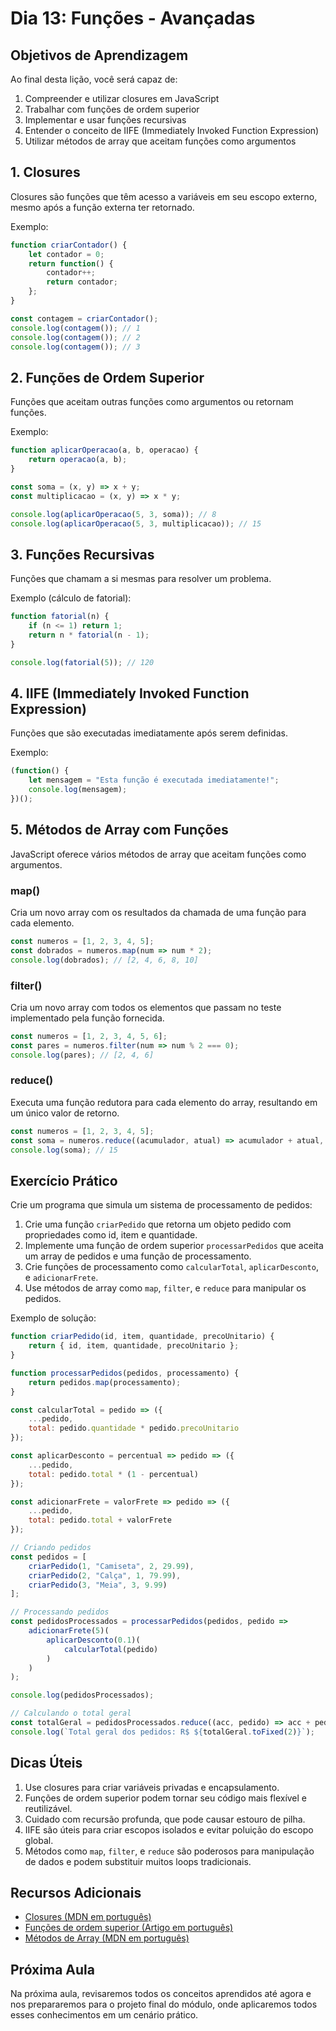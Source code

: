 # Dia 13: Funções - Avançadas

## Objetivos de Aprendizagem
Ao final desta lição, você será capaz de:
1. Compreender e utilizar closures em JavaScript
2. Trabalhar com funções de ordem superior
3. Implementar e usar funções recursivas
4. Entender o conceito de IIFE (Immediately Invoked Function Expression)
5. Utilizar métodos de array que aceitam funções como argumentos

## 1. Closures

Closures são funções que têm acesso a variáveis em seu escopo externo, mesmo após a função externa ter retornado.

Exemplo:
```javascript
function criarContador() {
    let contador = 0;
    return function() {
        contador++;
        return contador;
    };
}

const contagem = criarContador();
console.log(contagem()); // 1
console.log(contagem()); // 2
console.log(contagem()); // 3
```

## 2. Funções de Ordem Superior

Funções que aceitam outras funções como argumentos ou retornam funções.

Exemplo:
```javascript
function aplicarOperacao(a, b, operacao) {
    return operacao(a, b);
}

const soma = (x, y) => x + y;
const multiplicacao = (x, y) => x * y;

console.log(aplicarOperacao(5, 3, soma)); // 8
console.log(aplicarOperacao(5, 3, multiplicacao)); // 15
```

## 3. Funções Recursivas

Funções que chamam a si mesmas para resolver um problema.

Exemplo (cálculo de fatorial):
```javascript
function fatorial(n) {
    if (n <= 1) return 1;
    return n * fatorial(n - 1);
}

console.log(fatorial(5)); // 120
```

## 4. IIFE (Immediately Invoked Function Expression)

Funções que são executadas imediatamente após serem definidas.

Exemplo:
```javascript
(function() {
    let mensagem = "Esta função é executada imediatamente!";
    console.log(mensagem);
})();
```

## 5. Métodos de Array com Funções

JavaScript oferece vários métodos de array que aceitam funções como argumentos.

### map()
Cria um novo array com os resultados da chamada de uma função para cada elemento.

```javascript
const numeros = [1, 2, 3, 4, 5];
const dobrados = numeros.map(num => num * 2);
console.log(dobrados); // [2, 4, 6, 8, 10]
```

### filter()
Cria um novo array com todos os elementos que passam no teste implementado pela função fornecida.

```javascript
const numeros = [1, 2, 3, 4, 5, 6];
const pares = numeros.filter(num => num % 2 === 0);
console.log(pares); // [2, 4, 6]
```

### reduce()
Executa uma função redutora para cada elemento do array, resultando em um único valor de retorno.

```javascript
const numeros = [1, 2, 3, 4, 5];
const soma = numeros.reduce((acumulador, atual) => acumulador + atual, 0);
console.log(soma); // 15
```

## Exercício Prático

Crie um programa que simula um sistema de processamento de pedidos:

1. Crie uma função `criarPedido` que retorna um objeto pedido com propriedades como id, item e quantidade.
2. Implemente uma função de ordem superior `processarPedidos` que aceita um array de pedidos e uma função de processamento.
3. Crie funções de processamento como `calcularTotal`, `aplicarDesconto`, e `adicionarFrete`.
4. Use métodos de array como `map`, `filter`, e `reduce` para manipular os pedidos.

Exemplo de solução:

```javascript
function criarPedido(id, item, quantidade, precoUnitario) {
    return { id, item, quantidade, precoUnitario };
}

function processarPedidos(pedidos, processamento) {
    return pedidos.map(processamento);
}

const calcularTotal = pedido => ({
    ...pedido,
    total: pedido.quantidade * pedido.precoUnitario
});

const aplicarDesconto = percentual => pedido => ({
    ...pedido,
    total: pedido.total * (1 - percentual)
});

const adicionarFrete = valorFrete => pedido => ({
    ...pedido,
    total: pedido.total + valorFrete
});

// Criando pedidos
const pedidos = [
    criarPedido(1, "Camiseta", 2, 29.99),
    criarPedido(2, "Calça", 1, 79.99),
    criarPedido(3, "Meia", 3, 9.99)
];

// Processando pedidos
const pedidosProcessados = processarPedidos(pedidos, pedido => 
    adicionarFrete(5)(
        aplicarDesconto(0.1)(
            calcularTotal(pedido)
        )
    )
);

console.log(pedidosProcessados);

// Calculando o total geral
const totalGeral = pedidosProcessados.reduce((acc, pedido) => acc + pedido.total, 0);
console.log(`Total geral dos pedidos: R$ ${totalGeral.toFixed(2)}`);
```

## Dicas Úteis

1. Use closures para criar variáveis privadas e encapsulamento.
2. Funções de ordem superior podem tornar seu código mais flexível e reutilizável.
3. Cuidado com recursão profunda, que pode causar estouro de pilha.
4. IIFE são úteis para criar escopos isolados e evitar poluição do escopo global.
5. Métodos como `map`, `filter`, e `reduce` são poderosos para manipulação de dados e podem substituir muitos loops tradicionais.

## Recursos Adicionais

- [Closures (MDN em português)](https://developer.mozilla.org/pt-BR/docs/Web/JavaScript/Closures)
- [Funções de ordem superior (Artigo em português)](https://medium.com/trainingcenter/entendendo-funções-de-alta-ordem-em-javascript-a62f139ea19)
- [Métodos de Array (MDN em português)](https://developer.mozilla.org/pt-BR/docs/Web/JavaScript/Reference/Global_Objects/Array)

## Próxima Aula

Na próxima aula, revisaremos todos os conceitos aprendidos até agora e nos prepararemos para o projeto final do módulo, onde aplicaremos todos esses conhecimentos em um cenário prático.

